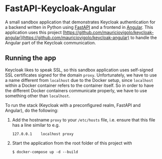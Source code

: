 # FastAPI-Keycloak-Angular

A small sandbox application that demonstrates Keycloak authentication for a
backend written in Python using [FastAPI](https://fastapi.tiangolo.com/) and
a frontend in [Angular](https://angular.io/). This application uses this
project
[https://github.com/mauriciovigolo/keycloak-angular](https://github.com/mauriciovigolo/keycloak-angular)
to handle the Angular part of the Keycloak communication.

## Running the app

Keycloak likes to speak SSL, so this sandbox application uses self-signed
SSL certificates signed for the domain `proxy`. Unfortunately, we have
to use a name different from `localhost` due to the Docker setup, since 
`localhost` within a Docker container refers to the container itself. So
in order to have the different Docker containers communicate properly, we
have to use something other than `localhost`.

To run the stack (Keycloak with a preconfigured realm, FastAPI and Angular),
do the following:
1. Add the hostname `proxy` to your `/etc/hosts` file, i.e. ensure that this
   file has a line similar to e.g.
   ```
   127.0.0.1    localhost proxy
   ```
1. Start the application from the root folder of this project with
   ```
   $ docker-compose up -d --build
   ```
